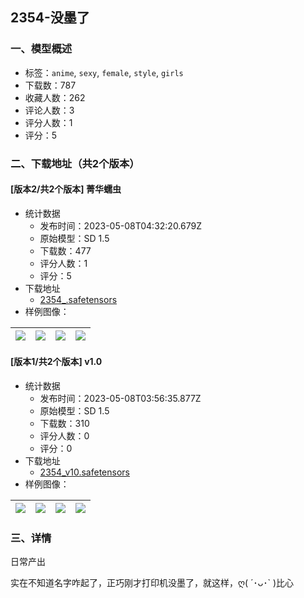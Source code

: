 ## 2354-没墨了
### 一、模型概述

- 标签：`anime`, `sexy`, `female`, `style`, `girls`
- 下载数：787
- 收藏人数：262
- 评论人数：3
- 评分人数：1
- 评分：5

### 二、下载地址（共2个版本）

#### [版本2/共2个版本] 菁华蠕虫

- 统计数据
  - 发布时间：2023-05-08T04:32:20.679Z
  - 原始模型：SD 1.5
  - 下载数：477
  - 评分人数：1
  - 评分：5
- 下载地址
  - [2354_.safetensors](https://civitai.com/api/download/models/65343)
- 样例图像：

| <img src="https://image.civitai.com/xG1nkqKTMzGDvpLrqFT7WA/8acd149a-8388-424e-a956-8757160c32d2/width=450/723414.jpeg" /> | <img src="https://image.civitai.com/xG1nkqKTMzGDvpLrqFT7WA/02276882-a52a-47f5-a750-647f784be985/width=450/723415.jpeg" /> | <img src="https://image.civitai.com/xG1nkqKTMzGDvpLrqFT7WA/df370a85-62c0-4fe7-abea-74a9de702d60/width=450/723416.jpeg" /> | <img src="https://image.civitai.com/xG1nkqKTMzGDvpLrqFT7WA/73e742cc-7ae2-41cd-a83c-dcfb08a36884/width=450/723417.jpeg" /> |
| ---- | ---- | ---- | ---- |

#### [版本1/共2个版本] v1.0

- 统计数据
  - 发布时间：2023-05-08T03:56:35.877Z
  - 原始模型：SD 1.5
  - 下载数：310
  - 评分人数：0
  - 评分：0
- 下载地址
  - [2354_v10.safetensors](https://civitai.com/api/download/models/62265)
- 样例图像：

| <img src="https://image.civitai.com/xG1nkqKTMzGDvpLrqFT7WA/69b0d0ca-5f55-4fd7-9792-dd14a92028f7/width=450/684686.jpeg" /> | <img src="https://image.civitai.com/xG1nkqKTMzGDvpLrqFT7WA/9a011fd7-5b09-418d-912c-87114e7fada3/width=450/684689.jpeg" /> | <img src="https://image.civitai.com/xG1nkqKTMzGDvpLrqFT7WA/d08a389f-e587-488e-a496-0a1622252d17/width=450/684691.jpeg" /> | <img src="https://image.civitai.com/xG1nkqKTMzGDvpLrqFT7WA/e022fcfb-80eb-47b9-9286-9890806824bb/width=450/684693.jpeg" /> |
| ---- | ---- | ---- | ---- |


### 三、详情
<p>日常产出</p><p>实在不知道名字咋起了，正巧刚才打印机没墨了，就这样，ღ( ´･ᴗ･` )比心</p><p></p>